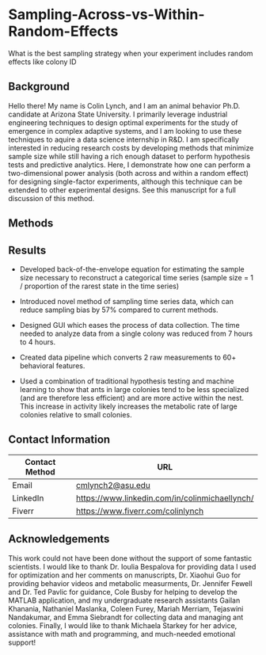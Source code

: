 # Sampling-Across-vs-Within-Random-Effects
What is the best sampling strategy when your experiment includes random effects like colony ID

## Background

Hello there! My name is Colin Lynch, and I am an animal behavior Ph.D. candidate at Arizona State University. I primarily leverage industrial engineering techniques to design optimal experiments for the study of emergence in complex adaptive systems, and I am looking to use these techniques to aquire a data science internship in R&D. I am specifically interested in reducing research costs by developing methods that minimize sample size while still having a rich enough dataset to perform hypothesis tests and predictive analytics. Here, I demonstrate how one can perform a two-dimensional power analysis (both across and within a random effect) for designing single-factor experiments, although this technique can be extended to other experimental designs. See this manuscript for a full discussion of this method. 

## Methods



## Results 

* Developed back-of-the-envelope equation for estimating the sample size necessary to reconstruct a categorical time series (sample size = 1 / proportion of the rarest state in the time series)

* Introduced novel method of sampling time series data, which can reduce sampling bias by 57% compared to current methods.

* Designed GUI which eases the process of data collection. The time needed to analyze data from a single colony was reduced from 7 hours to 4 hours. 

* Created data pipeline which converts 2 raw measurements to 60+ behavioral features. 

* Used a combination of traditional hypothesis testing and machine learning to show that ants in large colonies tend to be less specialized (and are therefore less efficient) and are more active within the nest. This increase in activity likely increases the metabolic rate of large colonies relative to small colonies. 

## Contact Information

| Contact Method | URL |
| --- | --- |
| Email | cmlynch2@asu.edu |
| LinkedIn | https://www.linkedin.com/in/colinmichaellynch/ |
| Fiverr | https://www.fiverr.com/colinlynch |

## Acknowledgements

This work could not have been done without the support of some fantastic scientists. I would like to thank Dr. Ioulia Bespalova for providing data I used for optimization and her comments on manuscripts, Dr. Xiaohui Guo for providing behavior videos and metabolic measurments, Dr. Jennifer Fewell and Dr. Ted Pavlic for guidance, Cole Busby for helping to develop the MATLAB application, and my undergraduate research assistants Gailan Khanania, Nathaniel Maslanka, Coleen Furey, Mariah Merriam, Tejaswini Nandakumar, and Emma Siebrandt for collecting data and managing ant colonies. Finally, I would like to thank Michaela Starkey for her advice, assistance with math and programming, and much-needed emotional support! 

